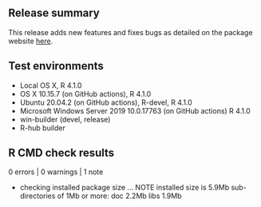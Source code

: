 ## Release summary
This release adds new features and fixes bugs as detailed on the package website [here](https://hesim-dev.github.io/hesim/news/index.html).

## Test environments
* Local OS X, R 4.1.0
* OS X 10.15.7 (on GitHub actions), R 4.1.0
* Ubuntu 20.04.2 (on GitHub actions), R-devel, R 4.1.0
* Microsoft Windows Server 2019 10.0.17763 (on GitHub actions) R 4.1.0
* win-builder (devel, release)
* R-hub builder

## R CMD check results
0 errors | 0 warnings | 1 note

* checking installed package size ... NOTE
    installed size is  5.9Mb
    sub-directories of 1Mb or more:
      doc    2.2Mb
      libs   1.9Mb

